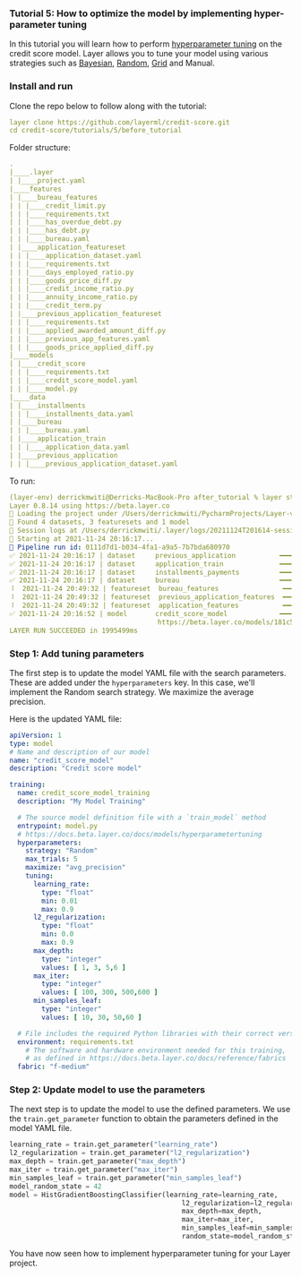 ### Tutorial 5: How to optimize the model by implementing hyper-parameter tuning  
In this tutorial you will learn how to perform [hyperparameter tuning](https://docs.beta.layer.co/docs/models/hyperparametertuning) 
on the credit score model. Layer allows you to tune your model using various strategies such as [Bayesian](https://scikit-optimize.github.io/stable/), 
[Random](https://scikit-learn.org/stable/modules/generated/sklearn.model_selection.RandomizedSearchCV.html), 
[Grid](https://scikit-learn.org/stable/modules/generated/sklearn.model_selection.GridSearchCV.html) and Manual. 

### Install and run
Clone the repo below to follow along with the tutorial:
```yaml
layer clone https://github.com/layerml/credit-score.git
cd credit-score/tutorials/5/before_tutorial
```
Folder structure:
```yaml
.
|____.layer
| |____project.yaml
|____features
| |____bureau_features
| | |____credit_limit.py
| | |____requirements.txt
| | |____has_overdue_debt.py
| | |____has_debt.py
| | |____bureau.yaml
| |____application_featureset
| | |____application_dataset.yaml
| | |____requirements.txt
| | |____days_employed_ratio.py
| | |____goods_price_diff.py
| | |____credit_income_ratio.py
| | |____annuity_income_ratio.py
| | |____credit_term.py
| |____previous_application_featureset
| | |____requirements.txt
| | |____applied_awarded_amount_diff.py
| | |____previous_app_features.yaml
| | |____goods_price_applied_diff.py
|____models
| |____credit_score
| | |____requirements.txt
| | |____credit_score_model.yaml
| | |____model.py
|____data
| |____installments
| | |____installments_data.yaml
| |____bureau
| | |____bureau.yaml
| |____application_train
| | |____application_data.yaml
| |____previous_application
| | |____previous_application_dataset.yaml

```
To run: 
```yaml
(layer-env) derrickmwiti@Derricks-MacBook-Pro after_tutorial % layer start model credit_score_model           
Layer 0.8.14 using https://beta.layer.co
📁 Loading the project under /Users/derrickmwiti/PycharmProjects/Layer-videos/credit-score/tutorials/5/after_tutorial
🔎 Found 4 datasets, 3 featuresets and 1 model
📔 Session logs at /Users/derrickmwiti/.layer/logs/20211124T201614-session-b3aa9d22-5a56-4fab-acef-9dc8a57de43c.log
💾 Starting at 2021-11-24 20:16:17...
🔵 Pipeline run id: 0111d7d1-b034-4fa1-a9a5-7b7bda680970
✅ 2021-11-24 20:16:17 | dataset     previous_application           ━━━━━━━━━━━━━━━━━━━━━━ DONE      [406ms]                                       
✅ 2021-11-24 20:16:17 | dataset     application_train              ━━━━━━━━━━━━━━━━━━━━━━ DONE      [785ms]                                       
✅ 2021-11-24 20:16:17 | dataset     installments_payments          ━━━━━━━━━━━━━━━━━━━━━━ DONE      [1148ms]                                      
✅ 2021-11-24 20:16:17 | dataset     bureau                         ━━━━━━━━━━━━━━━━━━━━━━ DONE      [1521ms]                                      
⠸  2021-11-24 20:49:32 | featureset  bureau_features                ━━━━━━━━━━━━━━━━━━━━━━ PENDING   [0ms]                                         
⠸  2021-11-24 20:49:32 | featureset  previous_application_features  ━━━━━━━━━━━━━━━━━━━━━━ PENDING   [0ms]                                         
⠸  2021-11-24 20:49:32 | featureset  application_features           ━━━━━━━━━━━━━━━━━━━━━━ PENDING   [0ms]                                         
✅ 2021-11-24 20:16:52 | model       credit_score_model             ━━━━━━━━━━━━━━━━━━━━━━ DONE      [1960684ms]                                   
                                     https://beta.layer.co/models/181c5809-b3b1-4246-a9b2-b882fda417e9/trains/7d674b54-c62f-4333-92eb-7f316445d77b 
LAYER RUN SUCCEEDED in 1995499ms

```
### Step 1: Add tuning parameters 
The first step is to update the model YAML file with the search parameters. These are added under the `hyperparameters` 
key. In this case, we'll implement the Random search strategy. We maximize the average precision. 

Here is the updated YAML file:
```yaml
apiVersion: 1
type: model
# Name and description of our model
name: "credit_score_model"
description: "Credit score model"

training:
  name: credit_score_model_training
  description: "My Model Training"

  # The source model definition file with a `train_model` method
  entrypoint: model.py
  # https://docs.beta.layer.co/docs/models/hyperparametertuning
  hyperparameters:
    strategy: "Random"
    max_trials: 5
    maximize: "avg_precision"
    tuning:
      learning_rate:
        type: "float"
        min: 0.01
        max: 0.9
      l2_regularization:
        type: "float"
        min: 0.0
        max: 0.9
      max_depth:
        type: "integer"
        values: [ 1, 3, 5,6 ]
      max_iter:
        type: "integer"
        values: [ 100, 300, 500,600 ]
      min_samples_leaf:
        type: "integer"
        values: [ 10, 30, 50,60 ]

  # File includes the required Python libraries with their correct versions
  environment: requirements.txt
    # The software and hardware environment needed for this training,
    # as defined in https://docs.beta.layer.co/docs/reference/fabrics
  fabric: "f-medium"
```
### Step 2: Update model to use the parameters
The next step is to update the model to use the defined parameters. We use the `train.get_parameter` function to 
obtain the parameters defined in the model YAML file. 
```python
learning_rate = train.get_parameter("learning_rate")
l2_regularization = train.get_parameter("l2_regularization")
max_depth = train.get_parameter("max_depth")
max_iter = train.get_parameter("max_iter")
min_samples_leaf = train.get_parameter("min_samples_leaf")
model_random_state = 42
model = HistGradientBoostingClassifier(learning_rate=learning_rate,
                                           l2_regularization=l2_regularization,
                                           max_depth=max_depth,
                                           max_iter=max_iter,
                                           min_samples_leaf=min_samples_leaf,
                                           random_state=model_random_state)
```

You have now seen how to implement hyperparameter tuning for your Layer project. 